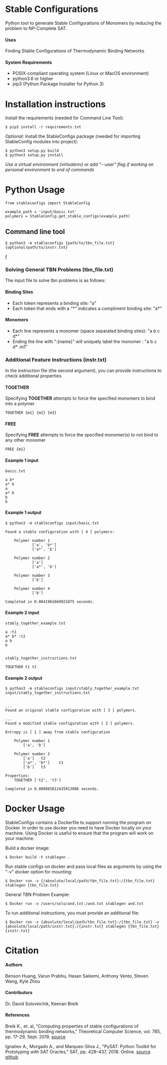 # Stable Configurations
Python tool to generate Stable Configurations of Monomers by reducing the problem to NP-Complete SAT. 


#### Uses
Finding Stable Configurations of Thermodynamic Binding Networks

#### System Requirements
+ POSIX-compliant operating system (Linux or MacOS environment) 
+ python3.6 or higher
+ pip3 (Python Package Installer for Python 3)

# Installation instructions

Install the requirements (needed for Command Line Tool):

    $ pip3 install -r requirements.txt

*Optional:* Install the StableConfigs package (needed for importing StableConfig modules into project):

    $ python3 setup.py build
    $ python3 setup.py install

*Use a virtual environment (virtualenv) or add "--user" flag if working on personal environment to end of commands*


# Python Usage

    from stableconfigs import StableConfig

    example_path = 'input/basic.txt'
    polymers = StableConfig.get_stable_configs(example_path)

  
## Command line tool
    
    $ python3 -m stableconfigs {path/to/tbn_file.txt} {optional/path/to/instr.txt}
ƒ

### Solving General TBN Problems (tbn_file.txt)

The input file to solve tbn problems is as follows:

#### Binding Sites
- Each token represents a binding site: "a"
- Each token that ends with a "&ast;" indicates a compliment binding site: "a&ast;"

#### Monomers
- Each line represents a monomer (space separated binding sites): "a b c d&ast;"
- Ending the line with ":{name}" will uniquely label the monomer : "a b c d&ast; :m1"


### Additional Feature Instructions (instr.txt)

In the instruction file (the second argument), you can provide instructions to check additional properties

#### TOGETHER

Specifying **TOGETHER** attempts to force the specified monomers to bind into a polymer

    TOGETHER {m1} {m2} {m3}

#### FREE

Specifying **FREE** attempts to force the specified monomer(s) to not bind to any other monomer

    FREE {m1}


#### Example 1 input

    basic.txt

    a b*
    a* b
    a
    a* b
    b
    b


#### Example 1 output
    
    $ python3 -m stableconfigs input/basic.txt

    Found a stable configuration with [ 4 ] polymers:

        Polymer number 1
                ['a', 'b*']
                ['a*', 'b']

        Polymer number 2
                ['a']
                ['a*', 'b']

        Polymer number 3
                ['b']

        Polymer number 4
                ['b']

    Completed in 0.0041961669921875 seconds.


#### Example 2 input

    stably_together_example.txt

    a :t1
    a* b* :t2
    a b
    b


    stably_together_instructions.txt

    TOGETHER t1 t2


#### Example 2 output
    
    $ python3 -m stableconfigs input/stably_together_example.txt input/stably_together_instructions.txt


    ...
    Found an original stable configuration with [ 3 ] polymers.

    ...
    Found a modified stable configuration with [ 2 ] polymers.

    Entropy is [ 1 ] away from stable configuration

        Polymer number 1
            ['a', 'b']

        Polymer number 2
            ['a']	t2
            ['a*', 'b*']	t1
            ['b']	t3

    Properties:
        TOGETHER ['t2', 't3']

    Completed in 0.008085012435913086 seconds.


# Docker Usage

StableConfigs contains a Dockerfile to support running the program on Docker. In order to use docker you need to have Docker locally on your machine. Using Docker is useful to ensure that the program will work on your machine.

Build a docker image:

    $ Docker build -t stablegen .


Run stable configs on docker and pass local files as arguments by using the "-v" docker option for mounting:

    $ Docker run -v {/absolute/local/path/tbn_file.txt}:/{tbn_file.txt} stablegen {tbn_file.txt}

General TBN Problem Example:

    $ Docker run -v /users/solo/and.txt:/and.txt stablegen and.txt

To run additional instructions, you must provide an additional file:

    $ Docker run -v {absolute/local/path/tbn_file.txt}:/{tbn_file.txt} -v {absolute/local/path/instr.txt}:/{instr.txt} stablegen {tbn_file.txt} {instr.txt} 


# Citation

#### Authors
Benson Huang, Varun Prabhu, Hasan Saleemi, Anthony Vento, Steven Wang, Kyle Zhou

#### Contributors
Dr. David Soloveichik, Keenan Breik

#### References
Breik K., et. al, “Computing properties of stable configurations of thermodynamic binding networks,” 
Theoretical Computer Science, vol. 785, pp. 17–29, Sept. 2019. [source](https://arxiv.org/pdf/1709.08731.pdf)

Ignatiev A., Morgado A., and Marques-Silva J., "PySAT: Python Toolkit for Prototyping with SAT Oracles," SAT, pp. 428–437, 2018. Online.
[source](https://doi.org/10.1007/978-3-319-94144-8_26)
[github](https://github.com/pysathq/pysat)

